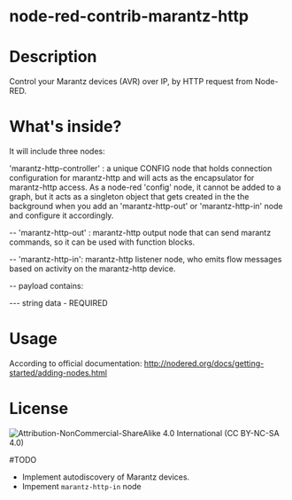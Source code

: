 node-red-contrib-marantz-http
==========================
# Description

Control your Marantz devices (AVR) over IP, by HTTP request from Node-RED.

# What's inside?

It will include three nodes:

'marantz-http-controller' : a unique CONFIG node that holds connection configuration for marantz-http and will acts as the encapsulator for marantz-http access. As a node-red 'config' node, it cannot be added to a graph, but it acts as a singleton object that gets created in the the background when you add an 'marantz-http-out' or 'marantz-http-in' node and configure it accordingly.

-- 'marantz-http-out' : marantz-http output node that can send marantz commands, so it can be used with function blocks.

-- 'marantz-http-in': marantz-http listener node, who emits flow messages based on activity on the marantz-http device.

-- payload contains:

--- string data - REQUIRED

# Usage

According to official documentation: http://nodered.org/docs/getting-started/adding-nodes.html
 
# License

![Attribution-NonCommercial-ShareAlike 4.0 International (CC BY-NC-SA 4.0)](https://licensebuttons.net/l/by-nc-sa/4.0/88x31.png "CC BY-NC-SA 4.0")

#TODO

- Implement autodiscovery of Marantz devices.
- Impement `marantz-http-in` node